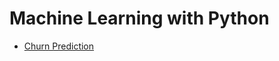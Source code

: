 # Machine Learning with Python

* [Churn Prediction](https://github.com/dvellanki/data-analytics-projects/tree/main/churn-prediction)
